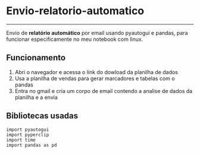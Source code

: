 # Envio-relatorio-automatico
---
 Envio de **relatório automático** por email usando pyautogui e pandas, 
 para funcionar especificamente no meu notebook com linux.
 
 ## Funcionamento
 1. Abri o navegador e acessa o link do dowload da planilha de dados
 2. Usa a planilha de vendas para gerar marcadores e tabelas com o pandas
 3. Entra no gmail e cria um corpo de email contendo a analise de dados da planilha e a envia
 
 ## Bibliotecas usadas
 ```
 import pyautogui
 import pyperclip
 import time
 import pandas as pd
 ```
